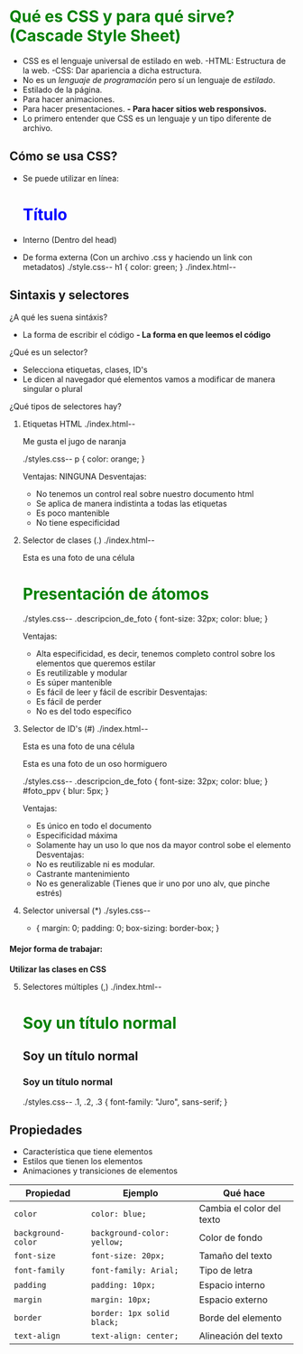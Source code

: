 # Qué es CSS y para qué sirve? **(Cascade Style Sheet)**
- CSS es el lenguaje universal de estilado en web.
    -HTML: Estructura de la web.
    -CSS: Dar apariencia a dicha estructura.
- No es un _lenguaje de programación_ pero sí un lenguaje de _estilado_.
- Estilado de la página.
- Para hacer animaciones.
- Para hacer presentaciones.
**- Para hacer sitios web responsivos.**
- Lo primero entender que CSS es un lenguaje y un tipo diferente de archivo.

## Cómo se usa CSS?
- Se puede utilizar en línea: 
    <h1 style="color: blue;">Título</h1>

- Interno (Dentro del head)
    <style>
        h1 {
            color: green;
        }
    </style>

- De forma externa (Con un archivo .css y haciendo un link con metadatos)
    ./style.css--
    h1 {
        color: green;
    }
    ./index.html--
    <link rel="stylesheet" href="./style.css">

## Sintaxis y selectores

¿A qué les suena sintáxis?
- La forma de escribir el código
**- La forma en que leemos el código**

¿Qué es un selector?
- Selecciona etiquetas, clases, ID's
- Le dicen al navegador qué elementos vamos a modificar de manera singular o plural

¿Qué tipos de selectores hay?
1. Etiquetas HTML
    ./index.html--
    <p>Me gusta el jugo de naranja</p>
    ./styles.css--
    p {
        color: orange;
    }

    Ventajas: NINGUNA
    Desventajas: 
    - No tenemos un control real sobre nuestro documento html
    - Se aplica de manera indistinta a todas las etiquetas
    - Es poco mantenible
    - No tiene especificidad

2. Selector de clases (.)
    ./index.html--
    <p class="descripcion_de_foto">Esta es una foto de una célula</p>
    <h1 class="descripcion_de_foto">Presentación de átomos</h1>
    ./styles.css--
    .descripcion_de_foto {
        font-size: 32px;
        color: blue;
    }

    Ventajas: 
    - Alta especificidad, es decir, tenemos completo control sobre los elementos que queremos estilar
    - Es reutilizable y modular
    - Es súper mantenible
    - Es fácil de leer y fácil de escribir
    Desventajas:
    - Es fácil de perder
    - No es del todo específico 

3. Selector de ID's (#)
    ./index.html--
    <p class="descripcion_de_foto" id="foto_ppv">Esta es una foto de una célula</p>
    <p class="descripcion_de_foto">Esta es una foto de un oso hormiguero</p>
    ./styles.css--
    .descripcion_de_foto {
        font-size: 32px;
        color: blue;
    }
    #foto_ppv {
        blur: 5px; 
    }

    Ventajas: 
    - Es único en todo el documento
    - Especificidad máxima
    - Solamente hay un uso lo que nos da mayor control sobe el elemento
    Desventajas: 
    - No es reutilizable ni es modular.
    - Castrante mantenimiento
    - No es generalizable (Tienes que ir uno por uno alv, que pinche estrés)

4. Selector universal (*)
    ./syles.css--
    * {
        margin: 0;
        padding: 0;
        box-sizing: border-box;
    }


#### Mejor forma de trabajar: 
__Utilizar las clases en CSS__

5. Selectores múltiples (,)
    ./index.html--
    <h1 class="1">Soy un título normal</h1>
    <h2 class="2">Soy un título normal</h2>
    <h3 class="3">Soy un título normal</h3>
    ./styles.css--
    .1, .2, .3 {
        font-family: "Juro", sans-serif;
    }


## Propiedades
- Característica que tiene elementos
- Estilos que tienen los elementos
- Animaciones y transiciones de elementos 

| Propiedad          | Ejemplo                     | Qué hace                  |
| ------------------ | --------------------------- | ------------------------- |
| `color`            | `color: blue;`              | Cambia el color del texto |
| `background-color` | `background-color: yellow;` | Color de fondo            |
| `font-size`        | `font-size: 20px;`          | Tamaño del texto          |
| `font-family`      | `font-family: Arial;`       | Tipo de letra             |
| `padding`          | `padding: 10px;`            | Espacio interno           |
| `margin`           | `margin: 10px;`             | Espacio externo           |
| `border`           | `border: 1px solid black;`  | Borde del elemento        |
| `text-align`       | `text-align: center;`       | Alineación del texto      |

























